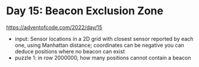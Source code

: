 # Day 15: Beacon Exclusion Zone

https://adventofcode.com/2022/day/15

- input: Sensor locations in a 2D grid with closest sensor reported
  by each one, using Manhattan distance; coordinates can be negative
  you can deduce positions where no beacon can exist
- puzzle 1: in row 2000000, how many positions cannot contain a beacon
